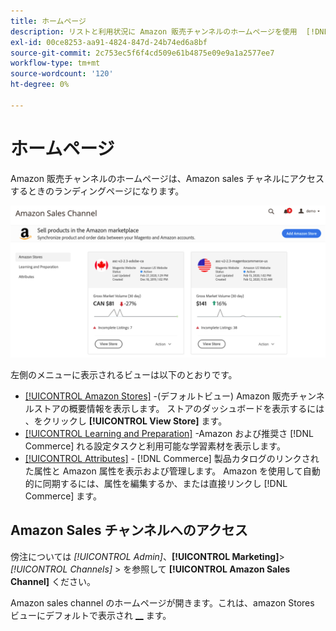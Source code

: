 ```yaml
---
title: ホームページ
description: リストと利用状況に Amazon 販売チャンネルのホームページを使用  [!DNL Commerce] Admin to access your [!DNL Amazon Marketplace]  してください。
exl-id: 00ce8253-aa91-4824-847d-24b74ed6a8bf
source-git-commit: 2c753ec5f6f4cd509e61b4875e09e9a1a2577ee7
workflow-type: tm+mt
source-wordcount: '120'
ht-degree: 0%

---
```


# ホームページ

Amazon 販売チャンネルのホームページは、Amazon sales チャネルにアクセスするときのランディングページになります。

![Amazon sales channel ホームページ](assets/amazon-sales-channel-home-tabs.png)

左側のメニューに表示されるビューは以下のとおりです。

- [[!UICONTROL Amazon Stores]](./managing-stores.md) -(デフォルトビュー) Amazon 販売チャンネルストアの概要情報を表示します。 ストアのダッシュボードを表示するには [ ](./amazon-store-dashboard.md) 、をクリックし **[!UICONTROL View Store]** ます。
- [[!UICONTROL Learning and Preparation]](./learning-preparation.md) -Amazon および推奨さ [!DNL Commerce] れる設定タスクと利用可能な学習素材を表示します。
- [[!UICONTROL Attributes]](./managing-attributes.md) - [!DNL Commerce] 製品カタログのリンクされた属性と Amazon 属性を表示および管理します。 Amazon を使用して自動的に同期するには、属性を編集するか、または直接リンクし [!DNL Commerce] ます。

## Amazon Sales チャンネルへのアクセス

傍注については _[!UICONTROL Admin]_、**[!UICONTROL Marketing]**>_[!UICONTROL Channels]_ > を参照して **[!UICONTROL Amazon Sales Channel]** ください。

Amazon sales channel のホームページが開きます。これは、amazon Stores ビューにデフォルトで表示され [__](./managing-stores.md) ます。
